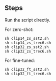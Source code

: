 ## Steps

Run the script directly.



For zero-shot:

```
sh clip14_zs_sst2.sh
sh clip14_zs_trec6.sh
sh clip32_zs_sst2.sh
sh clip32_zs_trec6.sh
```



For fine-tuned:

```
sh clip32_ft_sst2.sh
sh clip32_ft_trec6.sh
```

